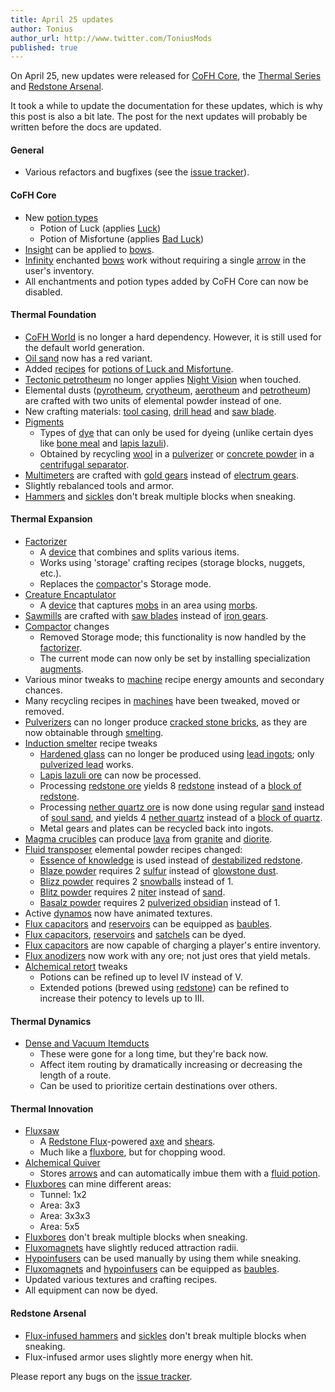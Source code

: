 ```yaml
---
title: April 25 updates
author: Tonius
author_url: http://www.twitter.com/ToniusMods
published: true
---
```


On April 25, new updates were released for [CoFH Core](/docs/cofh-core-4/), the
[Thermal Series](/docs/#thermal-series) and [Redstone
Arsenal](/docs/redstone-arsenal/).

It took a while to update the documentation for these updates, which is why this
post is also a bit late. The post for the next updates will probably be written
before the docs are updated.

#### General
* Various refactors and bugfixes (see the [issue
  tracker](https://github.com/CoFH/Feedback/issues?q=is%3Aissue+is%3Aclosed+label%3Afixed+sort%3Aupdated-desc)).

#### CoFH Core
* New [potion types](/docs/cofh-core-4/potions/)
  * Potion of Luck (applies
    [Luck](https://minecraft.gamepedia.com/Status_effect#Luck))
  * Potion of Misfortune (applies [Bad
    Luck](https://minecraft.gamepedia.com/Status_effect#Bad_Luck))
* [Insight](/docs/cofh-core-4/insight/) can be applied to
  [bows](https://minecraft.gamepedia.com/Bow).
* [Infinity](https://minecraft.gamepedia.com/Infinity) enchanted
  [bows](https://minecraft.gamepedia.com/Bow) work without requiring a single
  [arrow](https://minecraft.gamepedia.com/Arrow) in the user's inventory.
* All enchantments and potion types added by CoFH Core can now be disabled.

#### Thermal Foundation
* [CoFH World](/docs/cofh-world/) is no longer a hard dependency. However, it is
  still used for the default world generation.
* [Oil sand](/docs/thermal-foundation/oil-sand/) now has a red variant.
* Added [recipes](/docs/thermal-foundation/potion-recipes/) for [potions of Luck
  and Misfortune](/docs/cofh-core-4/potions/).
* [Tectonic petrotheum](/docs/thermal-foundation/tectonic-petrotheum/) no longer applies [Night
  Vision](https://minecraft.gamepedia.com/Status_effect#Night_Vision) when
  touched.
* Elemental dusts ([pyrotheum](/docs/thermal-foundation/pyrotheum-dust/),
  [cryotheum](/docs/thermal-foundation/cryotheum-dust/), [aerotheum](/docs/thermal-foundation/aerotheum-dust/) and
  [petrotheum](/docs/thermal-foundation/petrotheum-dust/)) are crafted with two units of elemental
  powder instead of one.
* New crafting materials: [tool casing](/docs/thermal-foundation/tool-casing/), [drill
  head](/docs/thermal-foundation/drill-head/) and [saw blade](/docs/thermal-foundation/saw-blade/).
* [Pigments](/docs/thermal-foundation/pigments/)
  * Types of [dye](https://minecraft.gamepedia.com/Dye) that can only be used
    for dyeing (unlike certain dyes like [bone
    meal](https://minecraft.gamepedia.com/Bone_Meal) and [lapis
    lazuli](https://minecraft.gamepedia.com/Lapis_Lazuli)).
  * Obtained by recycling [wool](https://minecraft.gamepedia.com/Wool) in a
    [pulverizer](/docs/thermal-expansion/pulverizer/) or [concrete
    powder](https://minecraft.gamepedia.com/Concrete_Powder) in a [centrifugal
    separator](/docs/thermal-expansion/centrifugal-separator/).
* [Multimeters](/docs/thermal-foundation/multimeter/) are crafted with [gold
  gears](/docs/thermal-foundation/gold-gear/) instead of [electrum gears](/docs/thermal-foundation/electrum-gear/).
* Slightly rebalanced tools and armor.
* [Hammers](/docs/thermal-foundation/hammers/) and
  [sickles](/docs/thermal-foundation/sickles/) don't break multiple blocks when
  sneaking.

#### Thermal Expansion
* [Factorizer](/docs/thermal-expansion/factorizer/)
  * A [device](/docs/thermal-expansion/devices/) that combines and splits various items.
  * Works using 'storage' crafting recipes (storage blocks, nuggets, etc.).
  * Replaces the [compactor](/docs/thermal-expansion/compactor/)'s Storage mode.
* [Creature Encaptulator](/docs/thermal-expansion/creature-encaptulator/)
  * A [device](/docs/thermal-expansion/devices/) that captures
    [mobs](https://minecraft.gamepedia.com/Mob) in an area using
    [morbs](/docs/thermal-expansion/morb/).
* [Sawmills](/docs/thermal-expansion/sawmill/) are crafted with [saw blades](/docs/thermal-foundation/saw-blade/)
  instead of [iron gears](/docs/thermal-foundation/iron-gear/).
* [Compactor](/docs/thermal-expansion/compactor/) changes
  * Removed Storage mode; this functionality is now handled by the
    [factorizer](/docs/thermal-expansion/factorizer/).
  * The current mode can now only be set by installing specialization
    [augments](/docs/thermal-expansion/augments/).
* Various minor tweaks to [machine](/docs/thermal-expansion/machines/) recipe energy amounts and
  secondary chances.
* Many recycling recipes in [machines](/docs/thermal-expansion/machines/) have been tweaked, moved
  or removed.
* [Pulverizers](/docs/thermal-expansion/pulverizer/) can no longer produce [cracked stone
  bricks](https://minecraft.gamepedia.com/Stone_Bricks), as they are now
  obtainable through [smelting](https://minecraft.gamepedia.com/Smelting).
* [Induction smelter](/docs/thermal-expansion/induction-smelter/) recipe tweaks
  * [Hardened glass](/docs/thermal-foundation/hardened-glass/) can no longer be produced using
    [lead ingots](/docs/thermal-foundation/lead-ingot/); only [pulverized
    lead](/docs/thermal-foundation/pulverized-lead/) works.
  * [Lapis lazuli ore](https://minecraft.gamepedia.com/Lapis_Lazuli_Ore) can now
    be processed.
  * Processing [redstone ore](https://minecraft.gamepedia.com/Redstone_Ore)
    yields 8 [redstone](https://minecraft.gamepedia.com/Redstone) instead of a
    [block of redstone](https://minecraft.gamepedia.com/Block_of_Redstone).
  * Processing [nether quartz
    ore](https://minecraft.gamepedia.com/Nether_Quartz_Ore) is now done using
    regular [sand](https://minecraft.gamepedia.com/Sand) instead of [soul
    sand](https://minecraft.gamepedia.com/Soul_Sand), and yields 4 [nether
    quartz](https://minecraft.gamepedia.com/Nether_Quartz) instead of a [block
    of quartz](https://minecraft.gamepedia.com/Block_of_Quartz).
  * Metal gears and plates can be recycled back into ingots.
* [Magma crucibles](/docs/thermal-expansion/magma-crucible/) can produce
  [lava](https://minecraft.gamepedia.com/Lava) from
  [granite](https://minecraft.gamepedia.com/Granite) and
  [diorite](https://minecraft.gamepedia.com/Diorite).
* [Fluid transposer](/docs/thermal-expansion/fluid-transposer/) elemental powder recipes changed:
  * [Essence of knowledge](/docs/thermal-foundation/essence-of-knowledge/) is used instead of
    [destabilized redstone](/docs/thermal-foundation/destabilized-redstone/).
  * [Blaze powder](https://minecraft.gamepedia.com/Blaze_Powder) requires 2
    [sulfur](/docs/thermal-foundation/sulfur/) instead of [glowstone
    dust](https://minecraft.gamepedia.com/Glowstone_Dust).
  * [Blizz powder](/docs/thermal-foundation/blizz-powder/) requires 2
    [snowballs](https://minecraft.gamepedia.com/Snowball) instead of 1.
  * [Blitz powder](/docs/thermal-foundation/blitz-powder/) requires 2 [niter](/docs/thermal-foundation/niter/) instead
    of [sand](https://minecraft.gamepedia.com/Sand).
  * [Basalz powder](/docs/thermal-foundation/basalz-powder/) requires 2 [pulverized
    obsidian](/docs/thermal-foundation/pulverized-obsidian/) instead of 1.
* Active [dynamos](/docs/thermal-expansion/dynamos/) now have animated textures.
* [Flux capacitors](/docs/thermal-expansion/flux-capacitor/) and [reservoirs](/docs/thermal-expansion/reservoir/)
  can be equipped as
  [baubles](https://www.curseforge.com/minecraft/mc-mods/baubles).
* [Flux capacitors](/docs/thermal-expansion/flux-capacitor/), [reservoirs](/docs/thermal-expansion/reservoir/) and
  [satchels](/docs/thermal-expansion/satchel/) can be dyed.
* [Flux capacitors](/docs/thermal-expansion/flux-capacitor/) are now capable of charging a
  player's entire inventory.
* [Flux anodizers](/docs/thermal-expansion/augment-flux-anodizers/) now work with any ore; not
  just ores that yield metals.
* [Alchemical retort](/docs/thermal-expansion/augment-alchemical-retort/) tweaks
  * Potions can be refined up to level IV instead of V.
  * Extended potions (brewed using
    [redstone](https://minecraft.gamepedia.com/Redstone)) can be refined to
    increase their potency to levels up to III.

#### Thermal Dynamics
* [Dense and Vacuum Itemducts](/docs/thermal-dynamics/itemduct/)
  * These were gone for a long time, but they're back now.
  * Affect item routing by dramatically increasing or decreasing the length of a
    route.
  * Can be used to prioritize certain destinations over others.

#### Thermal Innovation
* [Fluxsaw](/docs/thermal-innovation/fluxsaw/)
  * A [Redstone Flux](/docs/redstone-flux/)-powered
    [axe](https://minecraft.gamepedia.com/Axe) and
    [shears](https://minecraft.gamepedia.com/Shears).
  * Much like a [fluxbore](/docs/thermal-innovation/fluxbore/), but for chopping wood.
* [Alchemical Quiver](/docs/thermal-innovation/alchemical-quiver/)
  * Stores [arrows](https://minecraft.gamepedia.com/Arrow) and can automatically
    imbue them with a [fluid potion](/docs/thermal-foundation/potion-fluid/).
* [Fluxbores](/docs/thermal-innovation/fluxbore/) can mine different areas:
  * Tunnel: 1x2
  * Area: 3x3
  * Area: 3x3x3
  * Area: 5x5
* [Fluxbores](/docs/thermal-innovation/fluxbore/) don't break multiple blocks when sneaking.
* [Fluxomagnets](/docs/thermal-innovation/fluxomagnet/) have slightly reduced attraction radii.
* [Hypoinfusers](/docs/thermal-innovation/hypoinfuser/) can be used manually by using them while
  sneaking.
* [Fluxomagnets](/docs/thermal-innovation/fluxomagnet/) and [hypoinfusers](/docs/thermal-innovation/hypoinfuser/) can
  be equipped as
  [baubles](https://www.curseforge.com/minecraft/mc-mods/baubles).
* Updated various textures and crafting recipes.
* All equipment can now be dyed.

#### Redstone Arsenal
* [Flux-infused hammers](/docs/redstone-arsenal/flux-infused-hammer/) and
  [sickles](/docs/redstone-arsenal/flux-infused-sickle/) don't break multiple blocks when
  sneaking.
* Flux-infused armor uses slightly more energy when hit.

Please report any bugs on the [issue
tracker](http://www.github.com/CoFH/Feedback).
